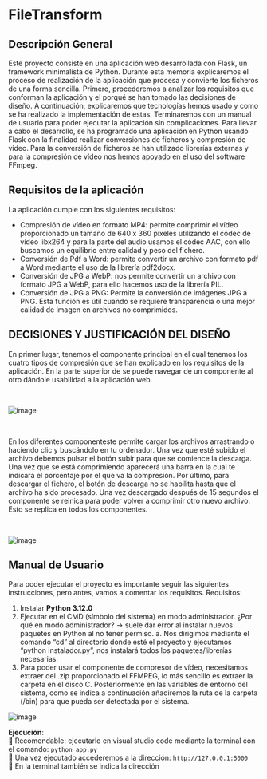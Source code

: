 # FileTransform

##	Descripción General
Este proyecto consiste en una aplicación web desarrollada con Flask, un framework minimalista de Python. Durante esta memoria explicaremos el proceso de realización de la aplicación que procesa y convierte los ficheros de una forma sencilla.
Primero, procederemos a analizar los requisitos que conforman la aplicación y el porqué se han tomado las decisiones de diseño. A continuación, explicaremos que tecnologías hemos usado y como se ha realizado la implementación de estas. Terminaremos con un manual de usuario para poder ejecutar la aplicación sin complicaciones.
Para llevar a cabo el desarrollo, se ha programado una aplicación en Python usando Flask con la finalidad realizar conversiones de ficheros y compresión de vídeo.  Para la conversión de ficheros se han utilizado librerías externas y para la compresión de vídeo nos hemos apoyado en el uso del software FFmpeg.
##	Requisitos de la aplicación

La aplicación cumple con los siguientes requisitos:
- Compresión de vídeo en formato MP4: permite comprimir el vídeo proporcionado un tamaño de 640 x 360 píxeles utilizando el códec de vídeo libx264 y para la parte del audio usamos el códec AAC, con ello buscamos un equilibrio entre calidad y peso del fichero.
-	Conversión de Pdf a Word: permite convertir un archivo con formato pdf a Word mediante el uso de la librería pdf2docx.
-	Conversión de JPG a WebP: nos permite convertir un archivo con formato JPG a WebP, para ello hacemos uso de la librería PIL.
-	Conversión de JPG a PNG: Permite la conversión de imágenes JPG a PNG. Esta función es útil cuando se requiere transparencia o una mejor calidad de imagen en archivos no comprimidos.



## DECISIONES Y JUSTIFICACIÓN DEL DISEÑO

En primer lugar, tenemos el componente principal en el cual tenemos los cuatro tipos de compresión que se han explicado en los requisitos de la aplicación.
En la parte superior de se puede navegar de un componente al otro dándole usabilidad a la aplicación web.

<br>


 ![image](https://github.com/angelvilla01/ProyectoMultimedia/assets/72606604/864ce6f4-55a6-457f-91ce-14ae6f18243d)

<br>



En los diferentes componenteste permite cargar los archivos arrastrando o haciendo clic y buscándolo en tu ordenador. Una vez que esté subido el archivo debemos pulsar el botón subir para que se comience la descarga.
Una vez que se está comprimiendo aparecerá una barra en la cual te indicará el porcentaje por el que va la compresión.
Por último, para descargar el fichero, el botón de descarga no se habilita hasta que el archivo ha sido procesado. Una vez descargado después de 15 segundos el componente se reinica para poder volver a comprimir otro nuevo archivo. Esto se replica en todos los componentes.

<br>


![image](https://github.com/angelvilla01/ProyectoMultimedia/assets/72606604/2b5b8bbd-cde8-4391-9a95-82b1c4ccd138)

## Manual de Usuario

Para poder ejecutar el proyecto es importante seguir las siguientes instrucciones, pero antes, vamos a comentar los requisitos.
Requisitos:
1.	Instalar <b>Python 3.12.0</b>
2.	Ejecutar en el CMD (símbolo del sistema) en modo administrador. ¿Por qué en modo administrador? -> suele dar error al instalar nuevos paquetes en Python al no tener permiso.
a.	Nos dirigimos mediante el comando “cd” al directorio donde esté el proyecto y ejecutamos “python instalador.py”, nos instalará todos los paquetes/librerías necesarias.
3.	Para poder usar el componente de compresor de vídeo, necesitamos extraer del .zip proporcionado el FFMPEG, lo más sencillo es extraer la carpeta en el disco C. Posteriormente en las variables de entorno del sistema, como se indica a continuación añadiremos la ruta de la carpeta (/bin) para que pueda ser detectada por el sistema.

![image](https://github.com/angelvilla01/ProyectoMultimedia/assets/47080025/48a56992-0f61-4436-b7ca-2d0bccb931c9)

<b>Ejecución</b>: <br>
🔹	Recomendable: ejecutarlo en visual studio code mediante la terminal con el comando:  `python app.py` <br>
🔹	Una vez ejecutado accederemos a la dirección:	`http://127.0.0.1:5000` <br>
🔹 En la terminal también se indica la dirección


 
 

  


